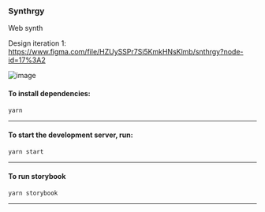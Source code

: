 ### Synthrgy

Web synth

Design iteration 1:
https://www.figma.com/file/HZUySSPr7Si5KmkHNsKlmb/snthrgy?node-id=17%3A2

![image](https://user-images.githubusercontent.com/249293/107598068-952ca500-6bd1-11eb-9534-0f3ff6018692.png)

#### To install dependencies:

```
yarn
```
---

#### To start the development server, run:

```
yarn start
```

---

#### To run storybook

```
yarn storybook
```

---
